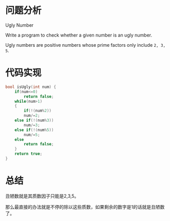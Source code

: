# 问题分析

Ugly Number

Write a program to check whether a given number is an ugly number.

Ugly numbers are  positive numbers whose prime factors only include `2, 3, 5`.

# 代码实现

```c
bool isUgly(int num) {
    if(num<=0)
        return false;
    while(num>1)
    {
        if(!(num%2))
        num/=2;
    else if(!(num%3))
        num/=3;
    else if(!(num%5))
        num/=5;
    else
        return false;
    }
    return true;
}
```

# 总结

丑陋数就是其质数因子只能是2,3,5。

那么最直接的办法就是不停的除以这些质数，如果剩余的数字是1的话就是丑陋数了。